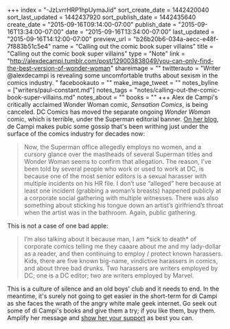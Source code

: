 +++
index = "-JzLvrrHRP1hpUymaJid"
sort_create_date = 1442420040
sort_last_updated = 1442437920
sort_publish_date = 1442435640
create_date = "2015-09-16T09:14:00-07:00"
publish_date = "2015-09-16T13:34:00-07:00"
date = "2015-09-16T13:34:00-07:00"
last_updated = "2015-09-16T14:12:00-07:00"
preview_url = "b26b20b6-034a-aecc-e48f-7f883b51c5e4"
name = "Calling out the comic book super villains"
title = "Calling out the comic book super villains"
type = "Note"
link = "http://alexdecampi.tumblr.com/post/129003838049/you-can-only-find-the-best-version-of-wonder-woman"
shareimage = ""
twitterauto = "Writer @alexdecampi is revealing some uncomfortable truths about sexism in the comics industry. "
facebookauto = ""
make_image_tweet = ""
notes_byline = ["writers/paul-constant.md"]
notes_tags = "notes/calling-out-the-comic-book-super-villains.md"
notes_about = ""
books = ""
+++
Alex de Campi's critically acclaimed Wonder Woman comic, *Sensation Comics*, is being canceled. DC Comics has moved the separate ongoing *Wonder Woman* comic, which is terrible, under the Superman editorial banner. [On her blog](http://alexdecampi.tumblr.com/post/129003838049/you-can-only-find-the-best-version-of-wonder-woman), de Campi makes pubic some gossip that's been writhing just under the surface of the comics industry for decades now:

<blockquote>Now, the Superman office allegedly employs no women, and a cursory glance over the mastheads of several Superman titles and Wonder Woman seems to confirm that allegation. The reason, I’ve been told by several people who work or used to work at DC, is because one of the most senior editors is a sexual harasser with multiple incidents on his HR file. I don’t use “alleged” here because at least one incident (grabbing a woman’s breasts) happened publicly at a corporate social gathering with multiple witnesses. There was also something about sticking his tongue down an artist’s girlfriend’s throat when the artist was in the bathroom. Again, public gathering.</blockquote>

This is not a case of one bad apple:

<blockquote>I’m also talking about it because man, I am *sick to death* of corporate comics telling me they caaare about me and my lady-dollar as a reader, and then continuing to employ / protect known harassers. Kids, there are five known big-name, vindictive harassers in comics, and about three bad drunks. Two harassers are writers employed by DC; one is a DC editor; two are writers employed by Marvel.</blockquote>

This is a culture of silence and an old boys' club and it needs to end. In the meantime, it's surely not going to get easier in the short-term for di Campi as she faces the wrath of the angry white male geek internet. Go seek out some of di Campi's books and give them a try; if you like them, buy them. Amplify her message and [show her your support](https://twitter.com/alexdecampi) as best you can.